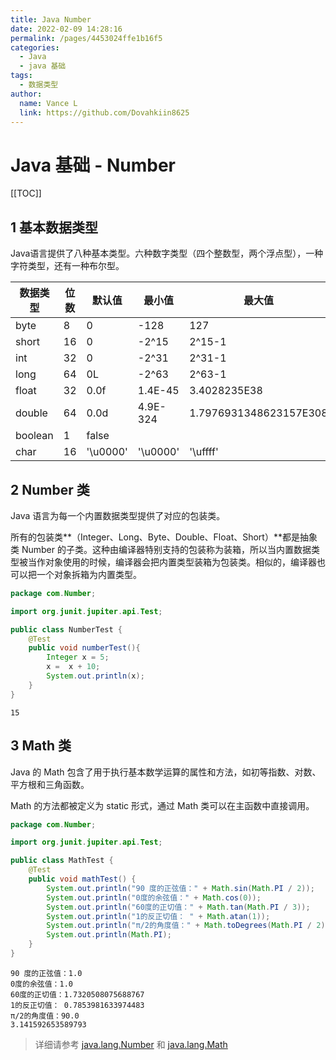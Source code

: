 ```yaml
---
title: Java Number
date: 2022-02-09 14:28:16
permalink: /pages/4453024ffe1b16f5
categories:
  - Java
  - java 基础
tags:
  - 数据类型
author:
  name: Vance L
  link: https://github.com/Dovahkiin8625
---
```


# Java 基础 - Number

[[TOC]]

## 1 基本数据类型

Java语言提供了八种基本类型。六种数字类型（四个整数型，两个浮点型），一种字符类型，还有一种布尔型。

| 数据类型 | 位数 | 默认值   | 最小值   | 最大值                 | 包装类              |
| -------- | ---- | -------- | -------- | ---------------------- | ------------------- |
| byte     | 8    | 0        | -128     | 127                    | java.lang.Byte      |
| short    | 16   | 0        | -2^15    | 2^15-1                 | java.lang.Short     |
| int      | 32   | 0        | -2^31    | 2^31-1                 | java.lang.Integer   |
| long     | 64   | 0L       | -2^63    | 2^63-1                 | java.lang.Long      |
| float    | 32   | 0.0f     | 1.4E-45  | 3.4028235E38           | java.lang.Float     |
| double   | 64   | 0.0d     | 4.9E-324 | 1.7976931348623157E308 | java.lang.Double    |
| boolean  | 1    | false    |          |                        | java.lang.Boolean   |
| char     | 16   | '\u0000' | '\u0000' | '\uffff'               | java.lang.Character |

## 2 Number 类

Java 语言为每一个内置数据类型提供了对应的包装类。

所有的包装类**（Integer、Long、Byte、Double、Float、Short）**都是抽象类 Number 的子类。这种由编译器特别支持的包装称为装箱，所以当内置数据类型被当作对象使用的时候，编译器会把内置类型装箱为包装类。相似的，编译器也可以把一个对象拆箱为内置类型。

```java
package com.Number;

import org.junit.jupiter.api.Test;

public class NumberTest {
    @Test
    public void numberTest(){
        Integer x = 5;
        x =  x + 10;
        System.out.println(x);
    }
}
```

```
15
```

## 3 Math 类

Java 的 Math 包含了用于执行基本数学运算的属性和方法，如初等指数、对数、平方根和三角函数。

Math 的方法都被定义为 static 形式，通过 Math 类可以在主函数中直接调用。

```java
package com.Number;

import org.junit.jupiter.api.Test;

public class MathTest {
    @Test
    public void mathTest() {
        System.out.println("90 度的正弦值：" + Math.sin(Math.PI / 2));
        System.out.println("0度的余弦值：" + Math.cos(0));
        System.out.println("60度的正切值：" + Math.tan(Math.PI / 3));
        System.out.println("1的反正切值： " + Math.atan(1));
        System.out.println("π/2的角度值：" + Math.toDegrees(Math.PI / 2));
        System.out.println(Math.PI);
    }
}
```

```
90 度的正弦值：1.0
0度的余弦值：1.0
60度的正切值：1.7320508075688767
1的反正切值： 0.7853981633974483
π/2的角度值：90.0
3.141592653589793
```



> 详细请参考 [java.lang.Number](https://docs.oracle.com/en/java/javase/17/docs/api/java.base/java/lang/Number.html) 和 [java.lang.Math](https://docs.oracle.com/en/java/javase/17/docs/api/java.base/java/lang/Math.html)
